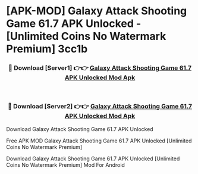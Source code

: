 # [APK-MOD] Galaxy Attack  Shooting Game 61.7 APK Unlocked - [Unlimited Coins No Watermark Premium] 3cc1b



<div align="center">
<h3>🔴 Download [Server1] 👉👉 <a href="https://momento.my/?title=Galaxy_Attack__Shooting_Game_61.7_APK_Unlocked">Galaxy Attack  Shooting Game 61.7 APK Unlocked Mod Apk</a></h3><br>

<h3>🔴 Download [Server2] 👉👉 <a href="https://momento.my/?title=Galaxy_Attack__Shooting_Game_61.7_APK_Unlocked">Galaxy Attack  Shooting Game 61.7 APK Unlocked Mod Apk</a></h3>
</div>



Download Galaxy Attack  Shooting Game 61.7 APK Unlocked 

Free APK MOD Galaxy Attack  Shooting Game 61.7 APK Unlocked [Unlimited Coins No Watermark Premium]

Download Galaxy Attack  Shooting Game 61.7 APK Unlocked [Unlimited Coins No Watermark Premium] Mod For Android
